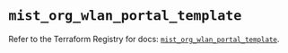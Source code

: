 # `mist_org_wlan_portal_template`

Refer to the Terraform Registry for docs: [`mist_org_wlan_portal_template`](https://registry.terraform.io/providers/juniper/mist/0.6.0/docs/resources/org_wlan_portal_template).
